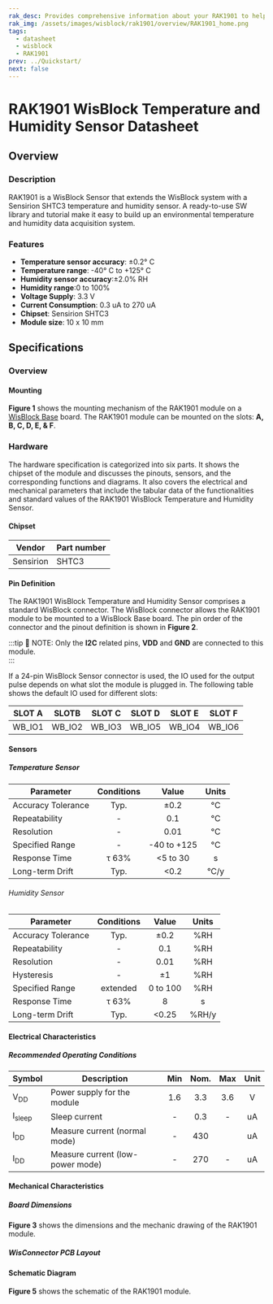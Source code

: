 ```yaml
---
rak_desc: Provides comprehensive information about your RAK1901 to help you use it. This information includes technical specifications, characteristics, and requirements, and it also discusses the device components.
rak_img: /assets/images/wisblock/rak1901/overview/RAK1901_home.png
tags:
  - datasheet
  - wisblock
  - RAK1901
prev: ../Quickstart/
next: false
---
```


# RAK1901 WisBlock Temperature and Humidity Sensor Datasheet

## Overview

<rk-img
  src="/assets/images/wisblock/rak1901/datasheet/RAK1901.svg"
  width="50%"
  caption="RAK1901 WisBlock Sensor"
/>

### Description

RAK1901 is a WisBlock Sensor that extends the WisBlock system with a Sensirion SHTC3 temperature and humidity sensor. A ready-to-use SW library and tutorial make it easy to build up an environmental temperature and humidity data acquisition system. 

### Features
* **Temperature sensor accuracy**: ±0.2°&nbsp;C 
* **Temperature range**:  -40°&nbsp;C to +125°&nbsp;C
* **Humidity sensor accuracy**:±2.0% RH 
* **Humidity range**:0 to 100% 
* **Voltage Supply**: 3.3&nbsp;V
* **Current Consumption**: 0.3&nbsp;uA to 270&nbsp;uA
* **Chipset**: Sensirion SHTC3
* **Module size**: 10 x 10&nbsp;mm

## Specifications

### Overview



#### Mounting

**Figure 1** shows the mounting mechanism of the RAK1901 module on a [WisBlock Base](https://docs.rakwireless.com/Product-Categories/WisBlock/#wisblock-base) board. The RAK1901 module can be mounted on the slots: **A, B, C, D, E, & F**.

<rk-img
  src="/assets/images/wisblock/rak1901/datasheet/RAK19xx_mounting.png"
  width="50%"
  caption="RAK1901 WisBlock Sensor Mounting"
/>

### Hardware

The hardware specification is categorized into six parts. It shows the chipset of the module and discusses the pinouts, sensors, and the corresponding functions and diagrams. It also covers the electrical and mechanical parameters that include the tabular data of the functionalities and standard values of the RAK1901 WisBlock Temperature and Humidity Sensor.


#### Chipset
| Vendor    | Part number |
| --------- | ----------- |
| Sensirion | SHTC3       |

#### Pin Definition

The RAK1901 WisBlock Temperature and Humidity Sensor comprises a standard WisBlock connector. The WisBlock connector allows the RAK1901 module to be mounted to a WisBlock Base board. The pin order of the connector and the pinout definition is shown in **Figure 2**.

<rk-img
  src="/assets/images/wisblock/rak1901/datasheet/RAK1901_pinout.svg"
  width="60%"
  caption="RAK1901 WisBlock Sensor Pinout Diagram"
/>

:::tip 📝 NOTE:
Only the **I2C** related pins, **VDD** and **GND** are connected to this module.    
:::

If a 24-pin WisBlock Sensor connector is used, the IO used for the output pulse depends on what slot the module is plugged in. The following table shows the default IO used for different slots:

| SLOT A | SLOTB  | SLOT C | SLOT D | SLOT E | SLOT F |
| ------ | ------ | ------ | ------ | ------ | ------ |
| WB_IO1 | WB_IO2 | WB_IO3 | WB_IO5 | WB_IO4 | WB_IO6 |


#### Sensors
##### Temperature Sensor

| Parameter          | Conditions |    Value    | Units |
| ------------------ | :--------: | :---------: | :---: |
| Accuracy Tolerance |    Typ.    |    ±0.2     |  °C   |
| Repeatability      |     -      |     0.1     |  °C   |
| Resolution         |     -      |    0.01     |  °C   |
| Specified Range    |     -      | -40 to +125 |  °C   |
| Response Time      |   τ 63%    |  <5 to 30   |   s   |
| Long-term Drift    |    Typ.    |    <0.2     | °C/y  |

###### Humidity Sensor 
| Parameter          | Conditions |  Value   | Units |
| ------------------ | :--------: | :------: | :---: |
| Accuracy Tolerance |    Typ.    |   ±0.2   |  %RH  |
| Repeatability      |     -      |   0.1    |  %RH  |
| Resolution         |     -      |   0.01   |  %RH  |
| Hysteresis         |     -      |    ±1    |  %RH  |
| Specified Range    |  extended  | 0 to 100 |  %RH  |
| Response Time      |   τ 63%    |    8     |   s   |
| Long-term Drift    |    Typ.    |  <0.25   | %RH/y |

#### Electrical Characteristics
##### Recommended Operating Conditions
| Symbol            | Description                      | Min | Nom. | Max | Unit |
| ----------------- | -------------------------------- | :-: | :--: | :-: | :--: |
| V<sub>DD</sub>    | Power supply for the module      | 1.6 | 3.3  | 3.6 |  V   |
| I<sub>sleep</sub> | Sleep current                    |  -  | 0.3  |  -  |  uA  |
| I<sub>DD</sub>    | Measure current (normal mode)    |  -  | 430  |     |  uA  |
| I<sub>DD</sub>    | Measure current (low-power mode) |  -  | 270  |  -  |  uA  |


#### Mechanical Characteristics

##### Board Dimensions

**Figure 3** shows the dimensions and the mechanic drawing of the RAK1901 module.   

<rk-img
  src="/assets/images/wisblock/rak1901/datasheet/RAK19xx_mechanic_drawing.png"
  width="60%"
  caption="RAK1901 WisBlock Sensor Mechanic Drawing"
/>

##### WisConnector PCB Layout

<rk-img
  src="/assets/images/wisblock/rak1901/datasheet/MxxS1003K6M.png"
  width="100%"
  caption="WisConnector PCB footprint and recommendations"
/>


#### Schematic Diagram
**Figure 5** shows the schematic of the RAK1901 module.      

<rk-img
  src="/assets/images/wisblock/rak1901/datasheet/rak1901-schematic.png"
  width="100%"
  caption="RAK1901 WisBlock Sensor schematics"
/>

